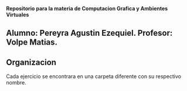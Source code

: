 **Repositorio para la materia de Computacion Grafica y Ambientes Virtuales**

Alumno: Pereyra Agustin Ezequiel.
Profesor: Volpe Matias.
---

## Organizacion

Cada ejercicio se encontrara en una carpeta diferente con su respectivo nombre.
